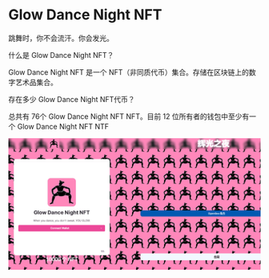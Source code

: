 # Glow Dance Night NFT

跳舞时，你不会流汗。你会发光。

什么是 Glow Dance Night NFT？

Glow Dance Night NFT 是一个 NFT（非同质代币）集合。存储在区块链上的数字艺术品集合。

 存在多少 Glow Dance Night NFT代币？

总共有 76个 Glow Dance Night NFT NFT。目前 12 位所有者的钱包中至少有一个 Glow Dance Night NFT NTF



![NFT](12426D.png)
